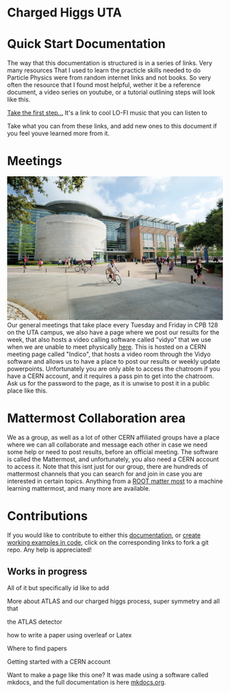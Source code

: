 # Charged Higgs UTA 
# Quick Start Documentation


The way that this documentation is structured is in a series of links.
Very many resources That I used to learn the practicle skills needed to do Particle Physics 
were from random internet links and not books. So very often the resource that I found most helpful, wether it be
a reference document, a video series on youtube, or a tutorial outlining steps will look like this. 

[Take the first step...](https://www.youtube.com/watch?v=2atQnvunGCo)
It's a link to cool LO-FI music that you can listen to

Take what you can from these links, and add new ones to this document if you feel youve learned more from it.


Meetings
=================
![CPB](img/CPB_at_UTA.jpg)
Our general meetings that take place every Tuesday and Friday in CPB 128 on the UTA campus, we also have a page where we post our results for the week, that also hosts a video calling software called "vidyo" that we use when we are unable to meet physically [here](https://indico.cern.ch/event/884412/). This is hosted on a CERN meeting page called "Indico", that hosts a video room through the Vidyo software and allows us to have a place to post our results or weekly update powerpoints.  Unfortunately you are only able to access the chatroom if you have a CERN account, and it requires a pass pin to get into the chatroom. Ask us for the password to the page, as it is unwise to post it in a public place like this.

Mattermost Collaboration area
================

We as a group, as well as a lot of other CERN affiliated groups have a place where we can all collaborate and message each other in case we need some help or need to post results, before an official meeting. The software is called the Mattermost, and unfortunately, you also need a CERN account to access it. Note that this isnt just for our group, there are hundreds of mattermost channels that you can search for and join in case you are interested in certain topics. Anything from a [ROOT matter most](https://mattermost.web.cern.ch/root) to a machine learning mattermost, and many more are available.




Contributions
====================
If you would like to contribute to either this [documentation](https://github.com/Jcardenas34/UTA-HBSM-New-Member-Quick-Start-Documentation), or [create working examples in code](https://gitlab.cern.ch/jcardena/hbsm-analysis-tutorials), click on the corresponding links to fork a git repo.
Any help is appreciated!

## Works in progress

All of it but specifically id like to add

More about ATLAS and our
charged higgs process, super symmetry and all that

the ATLAS detector

how to write a paper using overleaf or Latex

Where to find papers

Getting started with a CERN account


Want to make a page like this one?
It was made using a software called mkdocs, and the
full documentation is here [mkdocs.org](https://www.mkdocs.org).

